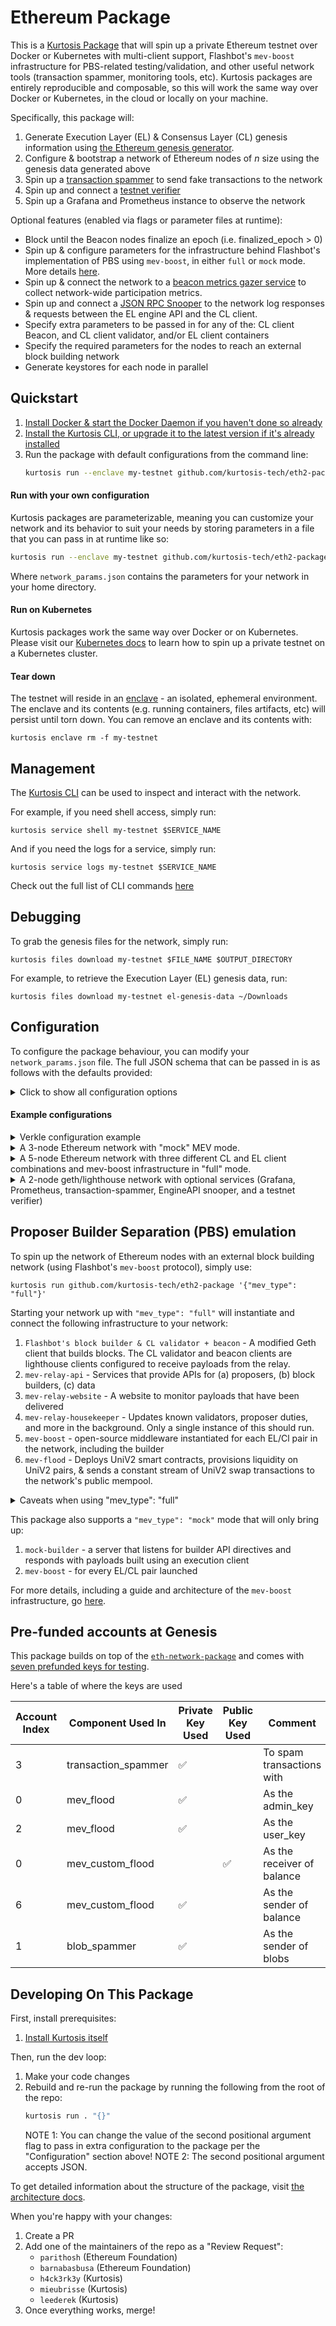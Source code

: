 # Ethereum Package

This is a [Kurtosis Package][starlark-docs] that will spin up a private Ethereum testnet over Docker or Kubernetes with multi-client support, Flashbot's `mev-boost` infrastructure for PBS-related testing/validation, and other useful network tools (transaction spammer, monitoring tools, etc). Kurtosis packages are entirely reproducible and composable, so this will work the same way over Docker or Kubernetes, in the cloud or locally on your machine.

Specifically, this package will:
1. Generate Execution Layer (EL) & Consensus Layer (CL) genesis information using [the Ethereum genesis generator](https://github.com/ethpandaops/ethereum-genesis-generator).
2. Configure & bootstrap a network of Ethereum nodes of *n* size using the genesis data generated above
3. Spin up a [transaction spammer](https://github.com/MariusVanDerWijden/tx-fuzz) to send fake transactions to the network
4. Spin up and connect a [testnet verifier](https://github.com/ethereum/merge-testnet-verifier)
5. Spin up a Grafana and Prometheus instance to observe the network

Optional features (enabled via flags or parameter files at runtime):
* Block until the Beacon nodes finalize an epoch (i.e. finalized_epoch > 0)
* Spin up & configure parameters for the infrastructure behind Flashbot's implementation of PBS using `mev-boost`, in either `full` or `mock` mode. More details [here](./README.md#proposer-builder-separation-pbs-implementation-via-flashbots-mev-boost-protocol).
* Spin up & connect the network to a [beacon metrics gazer service](https://github.com/dapplion/beacon-metrics-gazer) to collect network-wide participation metrics.
* Spin up and connect a [JSON RPC Snooper](https://github.com/ethDreamer/json_rpc_snoop) to the network log responses & requests between the EL engine API and the CL client.
* Specify extra parameters to be passed in for any of the: CL client Beacon, and CL client validator, and/or EL client containers
* Specify the required parameters for the nodes to reach an external block building network
* Generate keystores for each node in parallel

## Quickstart
1. [Install Docker & start the Docker Daemon if you haven't done so already][docker-installation]
2. [Install the Kurtosis CLI, or upgrade it to the latest version if it's already installed][kurtosis-cli-installation]
3. Run the package with default configurations from the command line:
   ```bash
   kurtosis run --enclave my-testnet github.com/kurtosis-tech/eth2-package
   ```

#### Run with your own configuration
Kurtosis packages are parameterizable, meaning you can customize your network and its behavior to suit your needs by storing parameters in a file that you can pass in at runtime like so:
```bash
kurtosis run --enclave my-testnet github.com/kurtosis-tech/eth2-package "$(cat ~/network_params.json)"
```

Where `network_params.json` contains the parameters for your network in your home directory.

#### Run on Kubernetes
Kurtosis packages work the same way over Docker or on Kubernetes. Please visit our [Kubernetes docs](https://docs.kurtosis.com/k8s) to learn how to spin up a private testnet on a Kubernetes cluster.

#### Tear down
The testnet will reside in an [enclave](https://docs.kurtosis.com/concepts-reference/enclaves/) - an isolated, ephemeral environment. The enclave and its contents (e.g. running containers, files artifacts, etc) will persist until torn down. You can remove an enclave and its contents with:
```
kurtosis enclave rm -f my-testnet
```

## Management
The [Kurtosis CLI](https://docs.kurtosis.com/cli) can be used to inspect and interact with the network.

For example, if you need shell access, simply run:
```
kurtosis service shell my-testnet $SERVICE_NAME
```

And if you need the logs for a service, simply run:
```
kurtosis service logs my-testnet $SERVICE_NAME
```

Check out the full list of CLI commands [here](https://docs.kurtosis.com/cli)

## Debugging
To grab the genesis files for the network, simply run:
```
kurtosis files download my-testnet $FILE_NAME $OUTPUT_DIRECTORY
```
For example, to retrieve the Execution Layer (EL) genesis data, run:
```
kurtosis files download my-testnet el-genesis-data ~/Downloads
```

## Configuration
To configure the package behaviour, you can modify your `network_params.json` file. The full JSON schema that can be passed in is as follows with the defaults provided:

<details>
    <summary>Click to show all configuration options</summary>

<!-- Yes, it's weird that none of this is indented but it's intentional - indenting anything inside this "details" expandable will cause it to render weird" -->

```json
{
    //  Specification of the participants in the network
    "participants": [
        {
            //  The type of EL client that should be started
            //  Valid values are "geth", "nethermind", "erigon", "besu" and "reth"
            "el_client_type": "geth",

            //  The Docker image that should be used for the EL client; leave blank to use the default for the client type
            //  Defaults by client:
            //  - geth: ethereum/client-go:latest
            //  - erigon: thorax/erigon:devel
            //  - nethermind: nethermind/nethermind:latest
            //  - besu: hyperledger/besu:develop
            //  - reth: ghcr.io/paradigmxyz/reth
            "el_client_image": "",

            //  The log level string that this participant's EL client should log at
            //  If this is emptystring then the global `logLevel` parameter's value will be translated into a string appropriate for the client (e.g. if
            //   global `logLevel` = `info` then Geth would receive `3`, Besu would receive `INFO`, etc.)
            //  If this is not emptystring, then this value will override the global `logLevel` setting to allow for fine-grained control
            //   over a specific participant's logging
            "el_client_log_level": "",

            //  A list of optional extra params that will be passed to the EL client container for modifying its behaviour
            "el_extra_params": [],

            // A list of optional extra env_vars the el container should spin up with
            "el_extra_env_vars": {},

            //  The type of CL client that should be started
            //  Valid values are "nimbus", "lighthouse", "lodestar", "teku", and "prysm"
            "cl_client_type": "lighthouse",

            //  The Docker image that should be used for the EL client; leave blank to use the default for the client type
            //  Defaults by client (note that Prysm is different in that it requires two images - a Beacon and a validator - separated by a comma):
            //  - lighthouse: sigp/lighthouse:latest
            //  - teku: consensys/teku:latest
            //  - nimbus: statusim/nimbus-eth2:multiarch-latest
            //  - prysm: gcr.io/prysmaticlabs/prysm/beacon-chain:latest,gcr.io/prysmaticlabs/prysm/validator:latest
            //  - lodestar: chainsafe/lodestar:next
            "cl_client_image": "",

            //  The log level string that this participant's EL client should log at
            //  If this is emptystring then the global `logLevel` parameter's value will be translated into a string appropriate for the client (e.g. if
            //   global `logLevel` = `info` then Teku would receive `INFO`, Prysm would receive `info`, etc.)
            //  If this is not emptystring, then this value will override the global `logLevel` setting to allow for fine-grained control
            //   over a specific participant's logging
            "cl_client_log_level": "",

            //  A list of optional extra params that will be passed to the CL client Beacon container for modifying its behaviour
            //  If the client combines the Beacon & validator nodes (e.g. Teku, Nimbus), then this list will be passed to the combined Beacon-validator node
            "beacon_extra_params": [],

            //  A list of optional extra params that will be passed to the CL client validator container for modifying its behaviour
            //  If the client combines the Beacon & validator nodes (e.g. Teku, Nimbus), then this list will also be passed to the combined Beacon-validator node
            "validator_extra_params": [],

            // A set of parameters the node needs to reach an external block building network
            // If `null` then the builder infrastructure will not be instantiated
            // Example:
            //
            // "relay_endpoints": [
            //   "https://0xdeadbeefcafa@relay.example.com",
            //   "https://0xdeadbeefcafb@relay.example.com",
            //   "https://0xdeadbeefcafc@relay.example.com",
            //   "https://0xdeadbeefcafd@relay.example.com"
            //  ]
            "builder_network_params": null,

            // Resource management for el/beacon/validator containers
            // CPU is milicores
            // RAM is in MB
            // Defaults are set per client
            "el_min_cpu": "",
            "el_max_cpu": "",
            "el_min_mem": "",
            "el_max_mem": "",
            "bn_min_cpu": "",
            "bn_max_cpu": "",
            "bn_min_mem": "",
            "bn_max_mem": "",
            "v_min_cpu": "",
            "v_max_cpu": "",
            "v_min_mem": "",
            "v_max_mem": "",

            // Snooper can be enabled with the `snooper_enabled` flag per client or globally
            // Defaults to false
            "snooper_enabled": false,

            // Count of nodes to spin up for this participant
            // Default to 1
            "count": 1
        }
    ],

    //  Default configuration parameters for the Eth network
    "network_params": {
        //  The network ID of the network.
        "network_id": "3151908",

        //  The address of the staking contract address on the Eth1 chain
        "deposit_contract_address": "0x4242424242424242424242424242424242424242",

        //  Number of seconds per slot on the Beacon chain
        "seconds_per_slot": 12,

        //  Number of slots in an epoch on the Beacon chain
        "slots_per_epoch": 32,

        //  The number of validator keys that each CL validator node should get
        "num_validator_keys_per_node": 64,

        //  This mnemonic will a) be used to create keystores for all the types of validators that we have and b) be used to generate a CL genesis.ssz that has the children
        //   validator keys already preregistered as validators
        "preregistered_validator_keys_mnemonic": "giant issue aisle success illegal bike spike question tent bar rely arctic volcano long crawl hungry vocal artwork sniff fantasy very lucky have athlete",
        // How long you want the network to wait before starting up
        "genesis_delay": 120,

        // The epoch at which the capella and deneb forks are set to occur.
        "capella_fork_epoch": 0,
        "deneb_fork_epoch": 4,
        "electra_fork_epoch": null,
    },
    
    // Configuration place for transaction spammer - https://github.com/MariusVanDerWijden/tx-fuzz
    "tx_spammer_params": {
        //  A list of optional extra params that will be passed to the TX Spammer container for modifying its behaviour
        "tx_spammer_extra_args": []
    },

    // True by defaults such that in addition to the Ethereum network:
    //  - A transaction spammer is launched to fake transactions sent to the network
    //  - Forkmon will be launched after CL genesis has happened
    //  - A prometheus will be started, coupled with grafana
    // If set to false:
    //  - only Ethereum network (EL and CL nodes) will be launched. Nothing else (no transaction spammer)
    //  - params for the CL nodes will be ignored (e.g. CL node image, CL node extra params)
    "launch_additional_services": true,

    //  If set, the package will block until a finalized epoch has occurred.
    "wait_for_finalization": false,

    //  The global log level that all clients should log at
    //  Valid values are "error", "warn", "info", "debug", and "trace"
    //  This value will be overridden by participant-specific values
    "global_client_log_level": "info",

    // EngineAPI Snooper
    "snooper_enabled": false,

    // Parallelizes keystore generation so that each node has keystores being generated in their own container
    // This will result in a large number of containers being spun up than normal. We advise users to only enable this on a sufficiently large machine or in the cloud as it can be resource consuming on a single machine.
    "parallel_keystore_generation": false,


    // Supports three valeus
    // Default: "None" - no mev boost, mev builder, mev flood or relays are spun up
    // "mock" - mock-builder & mev-boost are spun up
    // "full" - mev-boost, relays, flooder and builder are all spun up
    // Users are recommended to set network_params.capella_fork_epoch to non zero when testing MEV
    // We have seen instances of multibuilder instances failing to start mev-relay-api with non zero epochs
    "mev_type": "None",

    // Parameters if MEV is used
    "mev_params": {
      // The image to use for MEV boot relay
      "mev_relay_image": "flashbots/mev-boost-relay",
      // The image to use for the builder
      "mev_builder_image": "ethpandaops/flashbots-builder:main",
      // The image to use for mev-boost
      "mev_boost_image": "flashbots/mev-boost",
      // Extra parameters to send to the API
      "mev_relay_api_extra_args": [],
      // Extra parameters to send to the housekeeper
      "mev_relay_housekeeper_extra_args": [],
      // Extra parameters to send to the website
      "mev_relay_website_extra_args": [],
      // Extra parameters to send to the builder
      "mev_builder_extra_args": [],
      // Image to use for mev-flood
      "mev_flood_image": "flashbots/mev-flood",
      // Extra parameters to send to mev-flood
      "mev_flood_extra_args": [],
      // Number of seconds between bundles for mev-flood
      "mev_flood_seconds_per_bundle": 15,
      // A custom flood script that increases the balance of the coinbase addresss leading to more reliable
      // payload delivery
      "launch_custom_flood": false
    }
}
```
</details>

#### Example configurations

<details>
    <summary>Verkle configuration example</summary>

```json
{
  "participants": [
    {
      "el_client_type": "geth",
      "el_client_image": "ethpandaops/geth:<VERKLE_IMAGE>",
      "elExtraParams": ["--override.verkle=<UNIXTIMESTAMP>"],
      "cl_client_type": "lighthouse",
      "cl_client_image": "sigp/lighthouse:latest"
    },
    {
      "el_client_type": "geth",
      "el_client_image": "ethpandaops/geth:<VERKLE_IMAGE>",
      "elExtraParams": ["--override.verkle=<UNIXTIMESTAMP>"],
      "cl_client_type": "lighthouse",
      "cl_client_image": "sigp/lighthouse:latest"
    },
    {
      "el_client_type": "geth",
      "el_client_image": "ethpandaops/geth:<VERKLE_IMAGE>",
      "elExtraParams": ["--override.verkle=<UNIXTIMESTAMP>"],
      "cl_client_type": "lighthouse",
      "cl_client_image": "sigp/lighthouse:latest"
    }
  ],
  "network_params": {
    "capella_fork_epoch": 2,
    "deneb_fork_epoch": 5
  },
  "launch_additional_services": false,
  "wait_for_finalization": false,
  "wait_for_verifications": false,
  "global_client_log_level": "info"
}
```
</details>

<details>
    <summary>A 3-node Ethereum network with "mock" MEV mode.</summary>
    Useful for testing mev-boost and the client implimentations without adding the complexity of the relay. This can be enabled by a single config command and would deploy the [mock-builder](https://github.com/marioevz/mock-builder), instead of the relay infrastructure.

```json
{
  "participants": [
    {
      "el_client_type": "geth",
      "el_client_image": "",
      "cl_client_type": "lighthouse",
      "cl_client_image": "",
      "count": 2
    },
    {
      "el_client_type": "nethermind",
      "el_client_image": "",
      "cl_client_type": "teku",
      "cl_client_image": "",
      "count": 1
    },
    {
      "el_client_type": "besu",
      "el_client_image": "",
      "cl_client_type": "prysm",
      "cl_client_image": "",
      "count": 2
    },
  ],
  "mev_type": "mock",
  "launch_additional_services": false
}
```
</details>

<details>
    <summary>A 5-node Ethereum network with three different CL and EL client combinations and mev-boost infrastructure in "full" mode.</summary>

```json
{
  "participants": [
    {
      "el_client_type": "geth",
      "el_client_image": "",
      "cl_client_type": "lighthouse",
      "cl_client_image": "",
      "count": 2
    },
    {
      "el_client_type": "nethermind",
      "el_client_image": "",
      "cl_client_type": "teku",
      "cl_client_image": "",
      "count": 1
    },
    {
      "el_client_type": "besu",
      "el_client_image": "",
      "cl_client_type": "prysm",
      "cl_client_image": "",
      "count": 2
    },
  ],
  "mev_type": "full",
  "network_params": {
    "capella_fork_epoch": 1
  },
  "launch_additional_services": false
}
```
</details>

<details>
    <summary>A 2-node geth/lighthouse network with optional services (Grafana, Prometheus, transaction-spammer, EngineAPI snooper, and a testnet verifier)</summary>

```json
{
  "participants": [
    {
      "el_client_type": "geth",
      "el_client_image": "",
      "cl_client_type": "lighthouse",
      "cl_client_image": "",
      "count": 2
    }
  ],
  "launch_additional_services": true,
  "snooper_enabled": true
}
```
</details>

## Proposer Builder Separation (PBS) emulation
To spin up the network of Ethereum nodes with an external block building network (using Flashbot's `mev-boost` protocol), simply use:
```
kurtosis run github.com/kurtosis-tech/eth2-package '{"mev_type": "full"}'
```

Starting your network up with `"mev_type": "full"` will instantiate and connect the following infrastructure to your network:
1. `Flashbot's block builder & CL validator + beacon` - A modified Geth client that builds blocks. The CL validator and beacon clients are lighthouse clients configured to receive payloads from the relay.
2. `mev-relay-api` - Services that provide APIs for (a) proposers, (b) block builders, (c) data
3. `mev-relay-website` - A website to monitor payloads that have been delivered
4. `mev-relay-housekeeper` - Updates known validators, proposer duties, and more in the background. Only a single instance of this should run.
5. `mev-boost` - open-source middleware instantiated for each EL/Cl pair in the network, including the builder
6. `mev-flood` - Deploys UniV2 smart contracts, provisions liquidity on UniV2 pairs, & sends a constant stream of UniV2 swap transactions to the network's public mempool.

<details>
    <summary>Caveats when using "mev_type": "full"</summary>

* Validators (64 per node by default, so 128 in the example in this guide) will get registered with the relay automatically after the 1st epoch. This registration process is simply a configuration addition to the mev-boost config - which Kurtosis will automatically take care of as part of the set up. This means that the mev-relay infrastructure only becomes aware of the existence of the validators after the 2nd epoch.
* After the 3rd epoch, the mev-relay service will begin to receive execution payloads (eth_sendPayload, which does not contain transaction content) from the mev-builder service (or mock-builder in mock-mev mode).
* Validators will start to receive validated execution payload headers from the mev-relay service (via mev-boost) after the 4th epoch. The validator selects the most valuable header, signs the payload, and returns the signed header to the relay - effectively proposing the payload of transactions to be included in the soon-to-be-proposed block. Once the relay verifies the block proposer's signature, the relay will respond with the full execution payload body (incl. the transaction contents) for the validator to use when proposing a SignedBeaconBlock to the network.

It is recommended to use non zero value for `capella_fork_epoch` by setting `network_params.capella_fork_epoch` to a non-zero value
in the arguments passed with `mev_type` set to `full`.
</details>


This package also supports a `"mev_type": "mock"` mode that will only bring up:

1. `mock-builder` - a server that listens for builder API directives and responds with payloads built using an execution client
1. `mev-boost` - for every EL/CL pair launched

For more details, including a guide and architecture of the `mev-boost` infrastructure, go [here](https://docs.kurtosis.com/how-to-full-mev-with-eth2-package).

## Pre-funded accounts at Genesis

This package builds on top of the [`eth-network-package`](https://github.com/kurtosis-tech/eth-network-package) and comes with [seven prefunded keys for testing](https://github.com/kurtosis-tech/eth-network-package/blob/main/src/prelaunch_data_generator/genesis_constants/genesis_constants.star).

Here's a table of where the keys are used

| Account Index| Component Used In   | Private Key Used | Public Key Used | Comment                    |
|----------------|---------------------|------------------|-----------------|----------------------------|
| 3              | transaction_spammer | ✅                |                 | To spam transactions with  |
| 0              | mev_flood           | ✅                |                 | As the admin_key           |
| 2              | mev_flood           | ✅                |                 | As the user_key            |
| 0              | mev_custom_flood    |                  | ✅               | As the receiver of balance |
| 6              | mev_custom_flood    | ✅                |                 | As the sender of balance   |
| 1              | blob_spammer        | ✅                |                 | As the sender of blobs     |

## Developing On This Package

First, install prerequisites:

1. [Install Kurtosis itself][kurtosis-cli-installation]

Then, run the dev loop:

1. Make your code changes
1. Rebuild and re-run the package by running the following from the root of the repo:
   ```bash
   kurtosis run . "{}"
   ```
   NOTE 1: You can change the value of the second positional argument flag to pass in extra configuration to the package per the "Configuration" section above!
   NOTE 2: The second positional argument accepts JSON.

To get detailed information about the structure of the package, visit [the architecture docs](./docs/architecture.md).

When you're happy with your changes:

1. Create a PR
1. Add one of the maintainers of the repo as a "Review Request":
   * `parithosh` (Ethereum Foundation)
   * `barnabasbusa` (Ethereum Foundation)
   * `h4ck3rk3y` (Kurtosis)
   * `mieubrisse` (Kurtosis)
   * `leederek` (Kurtosis)
1. Once everything works, merge!

<!------------------------ Only links below here -------------------------------->

[docker-installation]: https://docs.docker.com/get-docker/
[kurtosis-cli-installation]: https://docs.kurtosis.com/install
[starlark-docs]: https://docs.kurtosis.com/starlark-reference
[using-the-cli]: https://docs.kurtosis.com/cli
[prysm-issue]: https://github.com/prysmaticlabs/prysm/issues/11508
[erigon-issue]: https://github.com/kurtosis-tech/eth2-merge-kurtosis-module/issues/154
